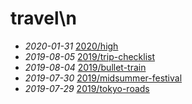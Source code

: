 # travel\n
- *2020-01-31* [2020/high](./2020/high)
- *2019-08-05* [2019/trip-checklist](./2019/trip-checklist)
- *2019-08-04* [2019/bullet-train](./2019/bullet-train)
- *2019-07-30* [2019/midsummer-festival](./2019/midsummer-festival)
- *2019-07-29* [2019/tokyo-roads](./2019/tokyo-roads)
